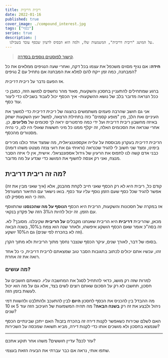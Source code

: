 ```yaml
---
title: ריבית דריבית
date: 2022-01-16
published: true
cover_image: ./compound_interest.jpg
tags: ["כסף"]
series: true
description: |
  על המושג "ריבית דריבית", המשמעות שלו, ולמה הוא הבסיס לרעיון שכסף עובד בשבילנו.
---
```


> [קישור לפוסטים נוספים בסדרה](https://bscstudent.netlify.app/tag/%D7%9B%D7%A1%D7%A3/).

**חידה:** אם נגיף מסוים משכפל את עצמו בכל דקה, ואחרי שעה הנגיפים ממלאים את כל המבחנה, כמה זמן ייקח להם למלא את המבחנה אם נתחיל עם 2 נגיפים?

אז הפעם נדבר על _ריבית דריבית_.

ברגע שמתחילים להתעניין בחסכון והשקעות, מאוד מהר נחשפים למושג הזה, כמובן כי ככל הנראה מדובר בלב של נושא ההשקעות- איך הכסף יכול לעבוד בשבילנו כדי ליצור עוד כסף.

אני גם חושב שהרבה פעמים משתמשים בהצגה של _ריבית דריבית_ כדי למשוך את העיניים ואת הלב, מין "מופע קסמים" כזה בתחילת הרצאה, למשל יועץ השקעות ישחק באיזה מחשבון ריבית דריבית ועל ידי כמה פרמטרים יראה לך סכומים של **מליונים**, כן. אחרי שנראה את הסכומים האלה, זה יקלף ממנו כל מיני חששות שאולי היו לנו, כי נהיה מסנוורים מהכסף.

ה*ריבית דריבית* בעקרון מבוססת על עלייה _אקספוננציאלית_, מה שמצד אחד כולנו מכירים בימינו, ומצד שני חשוב לי להגיד שכנראה (וראיתי גם את רועי צנזה מצטט משהו דומה) כבני אדם קשה לנו לתפוס את הרעיון של גידול אספוננציאלי. אישית, אין לי איזה הסבר מנצח, ואני רק אנסה לחשוף את המושג כדי שנדע על מה מדובר.

## מה זה ריבית דריבית?

קודם כל, ריבית היא לא רק הכסף שאני חייב לקחת מהבנק, אלא (איך שאני מבין את זה) אפשר להגיד שכל כסף שעם הזמן נוסף עליו עוד כסף. בואו נישאר עם התיאור המעורפל הזה כי הוא מספיק לנו.

אז במקרה של חסכונות והשקעות, הריבית היא הכסף **הנוסף על מה שהכנסנו** שהתווסף עם הזמן. זה יכול להיות ה3% הזה של פקדון בנקאי.

מכאן, שהריבית **דריבית** היא הריבית שאנחנו מקבלים **על הריבית** שקיבלנו. מסובך? לא. זה בסה"כ אומר שאם הכסף הושקע איפשהו, ולאחר שנה הוא צמח ב10%, בשנה הבאה (וזה לא בהכרח לפי שנים) גם ה10% יושקע.

בסופו של דבר, לאורך שנים, עיקר הכסף שנצבר נחסך מתוך הריביות ולא מתוך _הקרן_.

זהו, עכשיו אתם יכולים לכתוב בתגובות הסבר טוב שמצאתם לריבית דריבית, כי כל אחד רואה את זה אחרת.

### מה עושים?

למרות שזה רק מושג, כדאי להתחיל לסגל את המחשבה עליו. כשאתם חושבים על חסכון, תחשבו לא רק על הסכום שאתם רוצים לשים בצד, אלא גם על מה הוא יכול לעשות בזמן הזה.

מה ההבדל בין להכניס את הכסף לחסכון **היום** לבין להתעכב ולהתלבט ולהשוות דמי ניהול ולבצע את זה רק **בשנה הבאה**? מה תהיה המשמעות של העיכוב הזה עוד 5 או 10 שנים?

האם לשלם שכירות כשאפשר לקנות דירה זה בהכרח בזבוז? האם ייתכן שבינתיים הכסף שנמצא בחסכון ולא מושכים אותו כדי לקנות דירה, מביא תשואה שמכסה על השכירות?

---

עזר לכם? עדיין חוששים? משהו אחר תוקע אתכם?

שתפו אותי, נראה אם כבר עברתי את הבעיה הזאת בעצמי.
